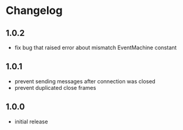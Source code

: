 # Changelog

## 1.0.2

- fix bug that raised error about mismatch EventMachine constant

## 1.0.1

- prevent sending messages after connection was closed
- prevent duplicated close frames

## 1.0.0

- initial release
